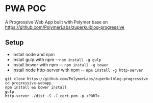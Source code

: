 # PWA POC

A Progressive Web App built with Polymer base on https://github.com/PolymerLabs/zuperkulblog-progressive

## Setup

* Install node and npm
* Install gulp with npm --```npm install -g gulp```
* Install bower with npm -- ```npm install -g bower```
* Install node http-server with npm -- ```npm install -g http-server```

```
git clone https://github.com/PolymerLabs/zuperkulblog-progressive
cd progressive-webapp
npm install && bower install
gulp
http-server ./dist -S -C cert.pem -p <PORT>
```
